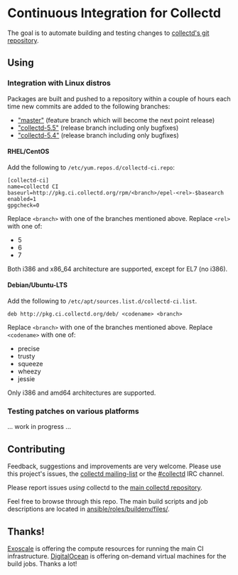 # Continuous Integration for Collectd

The goal is to automate building and testing changes to
[collectd's git repository](https://github.com/collectd/collectd/).

## Using

### Integration with Linux distros

Packages are built and pushed to a repository within a couple of hours each
time new commits are added to the following branches:

* ["master"](https://github.com/collectd/collectd/tree/master/) (feature branch
  which will become the next point release)
* ["collectd-5.5"](https://github.com/collectd/collectd/tree/collectd-5.5)
  (release branch including only bugfixes)
* ["collectd-5.4"](https://github.com/collectd/collectd/tree/collectd-5.4)
  (release branch including only bugfixes)

#### RHEL/CentOS

Add the following to `/etc/yum.repos.d/collectd-ci.repo`:

```
[collectd-ci]
name=collectd CI
baseurl=http://pkg.ci.collectd.org/rpm/<branch>/epel-<rel>-$basearch
enabled=1
gpgcheck=0
```

Replace `<branch>` with one of the branches mentioned above. Replace `<rel>`
with one of:

* 5
* 6
* 7

Both i386 and x86\_64 architecture are supported, except for EL7 (no i386).

#### Debian/Ubuntu-LTS

Add the following to `/etc/apt/sources.list.d/collectd-ci.list`.

```
deb http://pkg.ci.collectd.org/deb/ <codename> <branch>
```

Replace `<branch>` with one of the branches mentioned above. Replace
`<codename>` with one of:

* precise
* trusty
* squeeze
* wheezy
* jessie

Only i386 and amd64 architectures are supported.

### Testing patches on various platforms

... work in progress ...

## Contributing

Feedback, suggestions and improvements are very welcome. Please use this
project's issues, the [collectd
mailing-list](https://collectd.org/wiki/index.php/Mailing_list) or the
[#collectd](http://webchat.freenode.net/?channels=collectd) IRC channel.

Please report issues *using* collectd to the
[main collectd repository](https://github.com/collectd/collectd/).

Feel free to browse through this repo. The main build scripts and job
descriptions are located in
[ansible/roles/buildenv/files/](https://github.com/collectd/collectd-ci/tree/master/ansible/roles/buildenv/files).

## Thanks!

[Exoscale](https://www.exoscale.ch/) is offering the compute resources for
running the main CI infrastructure.
[DigitalOcean](https://www.digitalocean.com/) is offering on-demand virtual
machines for the build jobs. Thanks a lot!
